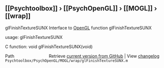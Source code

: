 ## [[Psychtoolbox]] &#8250; [[PsychOpenGL]] &#8250; [[MOGL]] &#8250; [[wrap]]

glFinishTextureSUNX  Interface to [OpenGL](OpenGL) function glFinishTextureSUNX  
  
usage:  glFinishTextureSUNX  
  
C function:  void glFinishTextureSUNX(void)  




<div class="code_header" style="text-align:right;">
  <span style="float:left;">Path&nbsp;&nbsp;</span> <span class="counter">Retrieve <a href=
  "https://raw.github.com/Psychtoolbox-3/Psychtoolbox-3/beta/Psychtoolbox/PsychOpenGL/MOGL/wrap/glFinishTextureSUNX.m">current version from GitHub</a> | View <a href=
  "https://github.com/Psychtoolbox-3/Psychtoolbox-3/commits/beta/Psychtoolbox/PsychOpenGL/MOGL/wrap/glFinishTextureSUNX.m">changelog</a></span>
</div>
<div class="code">
  <code>Psychtoolbox/PsychOpenGL/MOGL/wrap/glFinishTextureSUNX.m</code>
</div>

